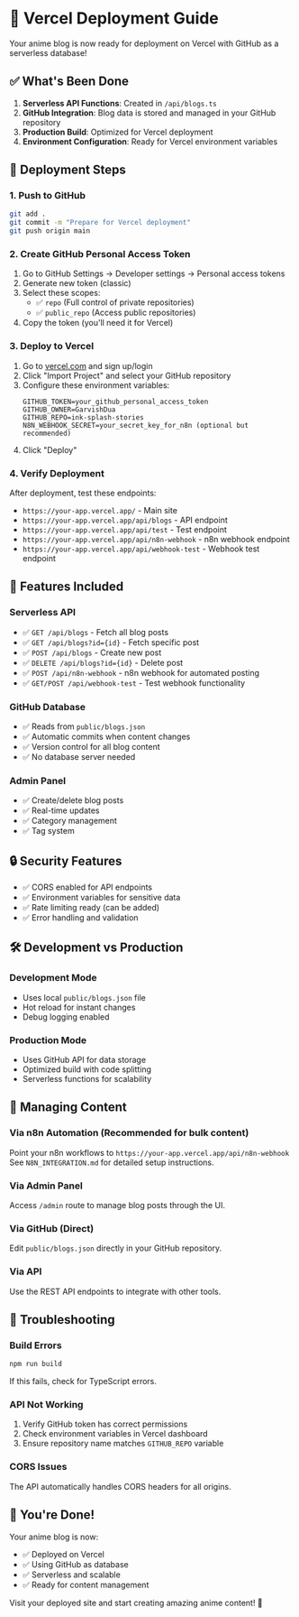 # 🚀 Vercel Deployment Guide

Your anime blog is now ready for deployment on Vercel with GitHub as a serverless database!

## ✅ What's Been Done

1. **Serverless API Functions**: Created in `/api/blogs.ts`
2. **GitHub Integration**: Blog data is stored and managed in your GitHub repository
3. **Production Build**: Optimized for Vercel deployment
4. **Environment Configuration**: Ready for Vercel environment variables

## 🔧 Deployment Steps

### 1. Push to GitHub
```bash
git add .
git commit -m "Prepare for Vercel deployment"
git push origin main
```

### 2. Create GitHub Personal Access Token
1. Go to GitHub Settings → Developer settings → Personal access tokens
2. Generate new token (classic)
3. Select these scopes:
   - ✅ `repo` (Full control of private repositories)
   - ✅ `public_repo` (Access public repositories)
4. Copy the token (you'll need it for Vercel)

### 3. Deploy to Vercel
1. Go to [vercel.com](https://vercel.com) and sign up/login
2. Click "Import Project" and select your GitHub repository
3. Configure these environment variables:
   ```
   GITHUB_TOKEN=your_github_personal_access_token
   GITHUB_OWNER=GarvishDua
   GITHUB_REPO=ink-splash-stories
   N8N_WEBHOOK_SECRET=your_secret_key_for_n8n (optional but recommended)
   ```
4. Click "Deploy"

### 4. Verify Deployment
After deployment, test these endpoints:
- `https://your-app.vercel.app/` - Main site
- `https://your-app.vercel.app/api/blogs` - API endpoint
- `https://your-app.vercel.app/api/test` - Test endpoint
- `https://your-app.vercel.app/api/n8n-webhook` - n8n webhook endpoint
- `https://your-app.vercel.app/api/webhook-test` - Webhook test endpoint

## 🎯 Features Included

### Serverless API
- ✅ `GET /api/blogs` - Fetch all blog posts
- ✅ `GET /api/blogs?id={id}` - Fetch specific post  
- ✅ `POST /api/blogs` - Create new post
- ✅ `DELETE /api/blogs?id={id}` - Delete post
- ✅ `POST /api/n8n-webhook` - n8n webhook for automated posting
- ✅ `GET/POST /api/webhook-test` - Test webhook functionality

### GitHub Database
- ✅ Reads from `public/blogs.json`
- ✅ Automatic commits when content changes
- ✅ Version control for all blog content
- ✅ No database server needed

### Admin Panel
- ✅ Create/delete blog posts
- ✅ Real-time updates
- ✅ Category management
- ✅ Tag system

## 🔒 Security Features

- ✅ CORS enabled for API endpoints
- ✅ Environment variables for sensitive data
- ✅ Rate limiting ready (can be added)
- ✅ Error handling and validation

## 🛠️ Development vs Production

### Development Mode
- Uses local `public/blogs.json` file
- Hot reload for instant changes
- Debug logging enabled

### Production Mode  
- Uses GitHub API for data storage
- Optimized build with code splitting
- Serverless functions for scalability

## 📝 Managing Content

### Via n8n Automation (Recommended for bulk content)
Point your n8n workflows to `https://your-app.vercel.app/api/n8n-webhook`
See `N8N_INTEGRATION.md` for detailed setup instructions.

### Via Admin Panel
Access `/admin` route to manage blog posts through the UI.

### Via GitHub (Direct)
Edit `public/blogs.json` directly in your GitHub repository.

### Via API
Use the REST API endpoints to integrate with other tools.

## 🚨 Troubleshooting

### Build Errors
```bash
npm run build
```
If this fails, check for TypeScript errors.

### API Not Working
1. Verify GitHub token has correct permissions
2. Check environment variables in Vercel dashboard
3. Ensure repository name matches `GITHUB_REPO` variable

### CORS Issues
The API automatically handles CORS headers for all origins.

## 🎉 You're Done!

Your anime blog is now:
- ✅ Deployed on Vercel
- ✅ Using GitHub as database
- ✅ Serverless and scalable
- ✅ Ready for content management

Visit your deployed site and start creating amazing anime content! 🍿
